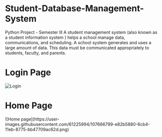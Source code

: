 # Student-Database-Management-System
Python Project - Semester lll
A student management system (also known as a student information system ) helps a school manage data, communications, and scheduling. A school system generates and uses a large amount of data. This data must be communicated appropriately to students, faculty, and parents.
<h1>Login Page</h1>

![Login](https://user-images.githubusercontent.com/61225994/107666342-6b987a00-6cb4-11eb-84d4-ef4a1644c09c.png)

<h1>Home Page</h1>
![Home page](https://user-images.githubusercontent.com/61225994/107666799-e82b5880-6cb4-11eb-8775-bb47709ac62d.png)
